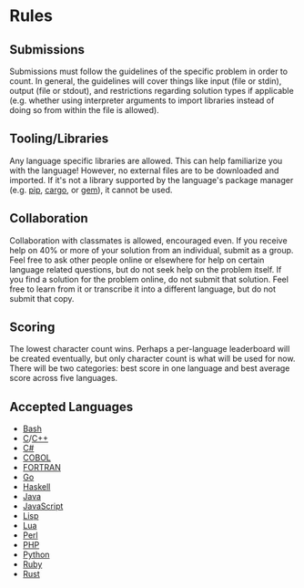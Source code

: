 # Rules

## Submissions

Submissions must follow the guidelines of the specific problem in order to count. In general, the guidelines will cover things like input (file or stdin), output (file or stdout), and restrictions regarding solution types if applicable (e.g. whether using interpreter arguments to import libraries instead of doing so from within the file is allowed).

## Tooling/Libraries

Any language specific libraries are allowed. This can help familiarize you with the language! However, no external files are to be downloaded and imported. If it's not a library supported by the language's package manager (e.g. [pip](https://pip.pypa.io/en/stable/), [cargo](https://doc.rust-lang.org/cargo/), or [gem](https://rubygems.org/)), it cannot be used.

## Collaboration

Collaboration with classmates is allowed, encouraged even. If you receive help on 40% or more of your solution from an individual, submit as a group. Feel free to ask other people online or elsewhere for help on certain language related questions, but do not seek help on the problem itself. If you find a solution for the problem online, do not submit that solution. Feel free to learn from it or transcribe it into a different language, but do not submit that copy.

## Scoring

The lowest character count wins. Perhaps a per-language leaderboard will be created eventually, but only character count is what will be used for now. There will be two categories: best score in one language and best average score across five languages.

## Accepted Languages

* [Bash](https://devdocs.io/bash/)
* [C](https://en.cppreference.com/w/c)/[C++](https://en.cppreference.com/w/)
* [C#](https://learn.microsoft.com/en-us/dotnet/csharp/)
* [COBOL](https://www.ibm.com/docs/en/i/7.4?topic=languages-cobol)
* [FORTRAN](https://fortran-lang.org/en/)
* [Go](https://go.dev/)
* [Haskell](https://www.haskell.org/)
* [Java](https://www.java.com/en/)
* [JavaScript](https://www.javascript.com/)
* [Lisp](https://lisp-lang.org/)
* [Lua](https://www.lua.org/)
* [Perl](https://www.perl.org/)
* [PHP](https://www.php.net/)
* [Python](https://www.python.org/)
* [Ruby](https://www.ruby-lang.org/en/)
* [Rust](https://www.rust-lang.org/)
